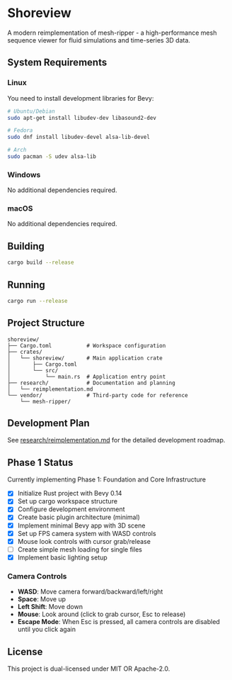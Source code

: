 # Shoreview

A modern reimplementation of mesh-ripper - a high-performance mesh sequence viewer for fluid simulations and time-series 3D data.

## System Requirements

### Linux
You need to install development libraries for Bevy:

```bash
# Ubuntu/Debian
sudo apt-get install libudev-dev libasound2-dev

# Fedora
sudo dnf install libudev-devel alsa-lib-devel

# Arch
sudo pacman -S udev alsa-lib
```

### Windows
No additional dependencies required.

### macOS
No additional dependencies required.

## Building

```bash
cargo build --release
```

## Running

```bash
cargo run --release
```

## Project Structure

```
shoreview/
├── Cargo.toml           # Workspace configuration
├── crates/
│   └── shoreview/       # Main application crate
│       ├── Cargo.toml
│       └── src/
│           └── main.rs  # Application entry point
├── research/            # Documentation and planning
│   └── reimplementation.md
└── vendor/              # Third-party code for reference
    └── mesh-ripper/
```

## Development Plan

See [research/reimplementation.md](research/reimplementation.md) for the detailed development roadmap.

## Phase 1 Status

Currently implementing Phase 1: Foundation and Core Infrastructure
- [x] Initialize Rust project with Bevy 0.14
- [x] Set up cargo workspace structure
- [x] Configure development environment
- [x] Create basic plugin architecture (minimal)
- [x] Implement minimal Bevy app with 3D scene
- [x] Set up FPS camera system with WASD controls
- [x] Mouse look controls with cursor grab/release
- [ ] Create simple mesh loading for single files
- [x] Implement basic lighting setup

### Camera Controls
- **WASD**: Move camera forward/backward/left/right
- **Space**: Move up
- **Left Shift**: Move down
- **Mouse**: Look around (click to grab cursor, Esc to release)
- **Escape Mode**: When Esc is pressed, all camera controls are disabled until you click again

## License

This project is dual-licensed under MIT OR Apache-2.0.